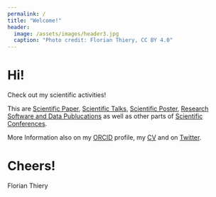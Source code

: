 ```yaml
---
permalink: /
title: "Welcome!"
header:
  image: /assets/images/header3.jpg
  caption: "Photo credit: Florian Thiery, CC BY 4.0"
---
```


# Hi!

Check out my scientific activities!

This are [Scientific Paper](paper), [Scientific Talks](talks), [Scientific Poster](poster), [Research Software and Data Publucations](rsdata) as well as other parts of [Scientific Conferences](conf).

More Information also on my [ORCID](https://orcid.org/0000-0002-3246-3531) profile, my [CV](http://data.fthiery.de/Thiery_CV.pdf) and on [Twitter](https://twitter.com/fthierygeo).

# Cheers!

Florian Thiery
